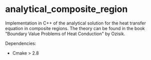 # analytical_composite_region
Implementation in C++ of the analytical solution for the heat transfer equation in composite regions. The theory can be found in the book "Boundary Value Problems of Heat Conduction" by Ozisik.

Dependencies:
 - Cmake > 2.8
